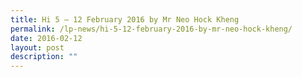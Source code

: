 ```yaml
---
title: Hi 5 – 12 February 2016 by Mr Neo Hock Kheng
permalink: /lp-news/hi-5-12-february-2016-by-mr-neo-hock-kheng/
date: 2016-02-12
layout: post
description: ""
---
```


